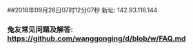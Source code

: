 ##2018年09月28日07时12分07秒 新址: 142.93.116.144
### 兔友常见问题及解答: https://github.com/wanggonging/d/blob/w/FAQ.md
